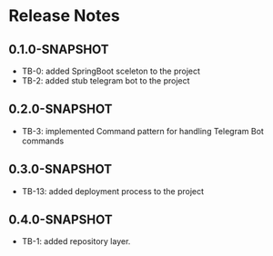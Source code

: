 # Release Notes

## 0.1.0-SNAPSHOT

* TB-0: added SpringBoot sceleton to the project
* TB-2: added stub telegram bot to the project

## 0.2.0-SNAPSHOT

* TB-3: implemented Command pattern for handling Telegram Bot commands

## 0.3.0-SNAPSHOT

* TB-13: added deployment process to the project

## 0.4.0-SNAPSHOT

*   TB-1: added repository layer.